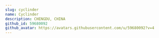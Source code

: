 ```yaml
---
slug: cyclinder
name: Cyclinder
description: CHENGDU, CHINA
github_id: 59680092
github_avatar: https://avatars.githubusercontent.com/u/59680092?v=4
---
```


